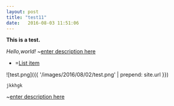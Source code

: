 ```yaml
---
layout: post
title: "test11"
date:   2016-08-03 11:51:06
---
```


**This is a test.**

*Hello,world!*
~[enter description here][1]
 - =[List item][2]

![test.png]({{ '/images/2016/08/02/test.png' | prepend: site.url }})

``` stylus
jkkhgk
```

~[enter description here][3]


  [1]: ./audios/%E5%9C%A8%E8%BF%99%E4%B8%AA%E4%B8%96%E7%95%8C%E7%9B%B8%E9%81%87.mp3
  [2]: ./attachments/test11.txt
  [3]: ./audios/%E5%9C%A8%E8%BF%99%E4%B8%AA%E4%B8%96%E7%95%8C%E7%9B%B8%E9%81%87.mp3